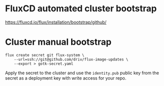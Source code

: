 # FluxCD automated cluster bootstrap

https://fluxcd.io/flux/installation/bootstrap/github/

# Cluster manual bootstrap

```
flux create secret git flux-system \
    --url=ssh://git@github.com/driv/flux-image-updates \
    --export > gotk-secret.yaml
```
Apply the secret to the cluster and use the `identity.pub` public key from the secret as a deployment key with write access for your repo. 
